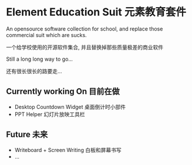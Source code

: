 # Element Education Suit 元素教育套件

An opensource software collection for school, and replace those commercial suit which are sucks.

一个给学校使用的开源软件集合, 并且替换掉那些质量极差的商业软件

Still a long long way to go...

还有很长很长的路要走...

## Currently working On 目前在做
- Desktop Countdown Widget 桌面倒计时小部件
- PPT Helper 幻灯片放映工具栏

## Future 未来
- Writeboard + Screen Writing 白板和屏幕书写
- ...
